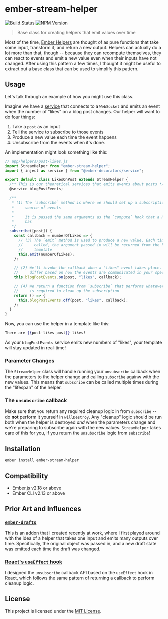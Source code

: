 # ember-stream-helper

[![Build Status](https://travis-ci.com/alexlafroscia/ember-stream-helper.svg?branch=master)](https://travis-ci.com/alexlafroscia/ember-stream-helper)
[![NPM Version](https://badgen.net/npm/v/ember-stream-helper)](https://www.npmjs.com/package/ember-stream-helper)

> Base class for creating helpers that emit values over time

Most of the time, [Ember Helpers][ember-helper] are thought of as pure functions that take some input, transform it, and return a new output. Helpers can actually do a lot more than that, though -- because they can recompute themselves, they can react to events and emit a new value even when their inputs have not changed. After using this pattern a few times, I thought it might be useful to extract out a base class that can be used to simplify this pattern.

## Usage

Let's talk through an example of how you might use this class.

Imagine we have a [service][ember-service] that connects to a `WebSocket` and emits an event when the number of "likes" on a blog post changes. Our helper will want to do four things:

1. Take a `post` as an input
2. Tell the service to subscribe to those events
3. Produce a new value each time the event happens
4. Unsubscribe from the events when it's done.

An implementation might look something like this:

```javascript
// app/helpers/post-likes.js
import StreamHelper from "ember-stream-helper";
import { inject as service } from "@ember-decorators/service";

export default class LikesOnPost extends StreamHelper {
  /** This is our theoretical services that emits events about posts */
  @service blogPostEvents;

  /**
   * (1) The `subscribe` method is where we should set up a subscription to our
   *     source of events
   *
   *     It is passed the same arguments as the `compute` hook that a Helper normally
   *     has
   */
  subscribe([post]) {
    const callback = numberOfLikes => {
      // (3) The `emit` method is used to produce a new value. Each time `emit` is
      //     called, the argument passed in will be returned from the helper into the
      //     template
      this.emit(numberOfLikes);
    };

    // (2) We'll invoke the callback when a "likes" event takes place. This part will
    //     differ based on how the events are communicated in your specific API
    this.blogPostEvents.on(post, "likes", callback);

    // (4) We return a function from `subscribe` that performs whatever cleanup logic
    //     is required to clean up the subscription
    return () => {
      this.blogPostEvents.off(post, "likes", callback);
    };
  }
}
```

Now, you can use the helper in a template like this:

```hbs
There are {{post-likes post}} likes!
```

As your `blogPostEvents` service emits new numbers of "likes", your template will stay updated in real-time!

### Parameter Changes

The `StreamHelper` class will handle running your `unsubscribe` callback when the parameters to the helper change and calling `subscribe` againw with the new values. This means that `subscribe` can be called multiple times during the "lifespan" of the helper.

### The `unsubscribe` callback

Make sure that you return any required cleanup logic in from `subscribe` -- do **not** perform it yourself in `willDestroy`. Any "cleanup" logic should be run both when the helper is destroyed _and_ when the parameters change and we're preparing to subscribe again with the new values. `StreamHelper` takes care of this for you, if you return the `unsubscribe` logic from `subscribe`!

## Installation

```bash
ember install ember-stream-helper
```

## Compatibility

- Ember.js v2.18 or above
- Ember CLI v2.13 or above

## Prior Art and Influences

### [`ember-drafts`][ember-drafts]

This is an addon that I created recently at work, where I first played around with the idea of a helper that takes one input and emits many outputs over time. Specifically, the original object was passed in, and a new draft state was emitted each time the draft was changed.

### [React's `useEffect` hook][use-effect]

I designed the `unsubscribe` callback API based on the `useEffect` hook in React, which follows the same pattern of returning a callback to perform cleanup logic.

## License

This project is licensed under the [MIT License](LICENSE.md).

[ember-helper]: https://guides.emberjs.com/release/templates/writing-helpers/#toc_class-based-helpers
[ember-service]: https://guides.emberjs.com/release/applications/services
[ember-drafts]: https://github.com/alexlafroscia/ember-drafts
[use-effect]: https://reactjs.org/docs/hooks-effect.html#effects-with-cleanup
